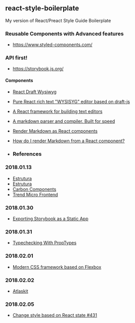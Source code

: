## react-style-boilerplate
My version of React/Preact Style Guide Boilerplate


### Reusable Components with Advanced features
- https://www.styled-components.com/

### API first!
- https://storybook.js.org/


#### Components
- [React Draft Wysiwyg](https://jpuri.github.io/react-draft-wysiwyg/#/)
- [Pure React rich text "WYSISYG" editor based on draft-js](https://github.com/sstur/react-rte)
- [A React framework for building text editors](https://github.com/facebook/draft-js)
- [A markdown parser and compiler. Built for speed](https://github.com/chjj/marked)
- [Render Markdown as React components](https://github.com/rexxars/react-markdown)
- [How do I render Markdown from a React component?](https://stackoverflow.com/questions/31875748/how-do-i-render-markdown-from-a-react-component)

- ### References
### 2018.01.13
- [Estrutura](https://github.com/CompuIves/codesandbox-client/blob/master/packages/app/src/app/components/Alert.js)
- [Estrutura](https://github.com/CompuIves/codesandbox-client/blob/master/packages/app/src/app/components/Switch.js)
- [Carbon Components](https://github.com/carbon-design-system/carbon-components-react)
- [Trend Micro Frontend](https://github.com/trendmicro-frontend)

### 2018.01.30
- [Exporting Storybook as a Static App](https://storybook.js.org/basics/exporting-storybook/)

### 2018.01.31
- [Typechecking With PropTypes](https://reactjs.org/docs/typechecking-with-proptypes.html)

### 2018.02.01
- [Modern CSS framework based on Flexbox](https://github.com/jgthms/bulma)

### 2018.02.02
- [Atlaskit](https://ak-mk-2-prod.netlify.com/)

### 2018.02.05
- [Change style based on React state #431](https://github.com/styled-components/styled-components/issues/431)